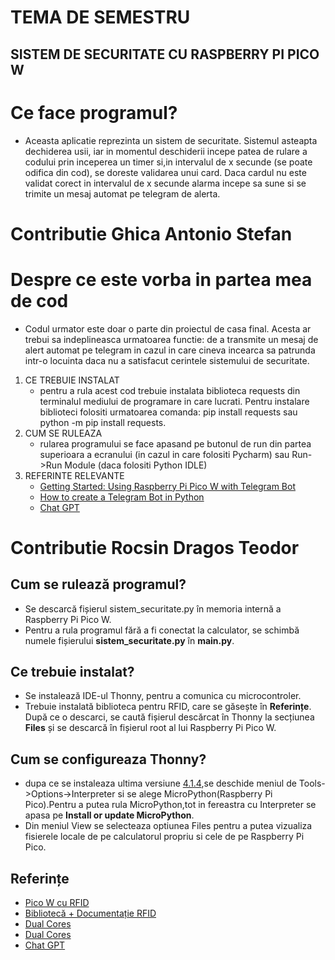 # TEMA DE SEMESTRU 

## SISTEM DE SECURITATE CU RASPBERRY PI PICO W

# Ce face programul?
- Aceasta aplicatie reprezinta un sistem de securitate. Sistemul asteapta dechiderea usii, iar in momentul deschiderii incepe patea de rulare a codului prin inceperea un timer si,in intervalul de x secunde (se poate odifica din cod), se doreste validarea unui card. Daca cardul nu este validat corect in intervalul de x secunde alarma incepe sa sune si se trimite un mesaj automat pe telegram de alerta.

# Contributie Ghica Antonio Stefan

# Despre ce este vorba in partea mea de cod
- Codul urmator este doar o parte din proiectul de casa final. Acesta ar trebui sa indeplineasca urmatoarea functie: de a transmite un mesaj de alert automat pe telegram in cazul in care cineva incearca sa patrunda intr-o locuinta daca nu a satisfacut cerintele sistemului de securitate.
1. CE TREBUIE INSTALAT
   - pentru a rula acest cod trebuie instalata biblioteca requests din terminalul mediului de programare in care lucrati. Pentru instalare biblioteci folositi urmatoarea comanda: pip install requests sau python -m pip install requests.
2. CUM SE RULEAZA
   - rularea programului se face apasand pe butonul de run din partea superioara a ecranului (in cazul in care folositi Pycharm) sau Run->Run Module (daca folositi Python IDLE)
3. REFERINTE RELEVANTE
     - [Getting Started: Using Raspberry Pi Pico W with Telegram Bot](https://www.youtube.com/watch?v=hHQu4O9OnVo)
     - [How to create a Telegram Bot in Python](https://www.youtube.com/watch?v=URPIZZNr_2M)
     - [Chat GPT](https://chat.openai.com/share/4d0a8dca-6bb5-41d2-89af-977259f9a3ca)
    



# Contributie Rocsin Dragos Teodor

## Cum se rulează programul?

- Se descarcă fișierul sistem_securitate.py în memoria internă a Raspberry Pi Pico W.
- Pentru a rula programul fără a fi conectat la calculator, se schimbă numele fișierului **sistem_securitate.py** în **main.py**.

## Ce trebuie instalat?

- Se instalează IDE-ul Thonny, pentru a comunica cu microcontroler.
- Trebuie instalată biblioteca pentru RFID, care se găsește în **Referințe**. După ce o descarci, se caută fișierul descărcat în Thonny la secțiunea **Files** și se descarcă în fișierul root al lui Raspberry Pi Pico W.

## Cum se configureaza Thonny?

- dupa ce se instaleaza ultima versiune [4.1.4](https://thonny.org/),se deschide meniul de Tools->Options->Interpreter si se alege MicroPython(Raspberry Pi Pico).Pentru a putea rula MicroPython,tot in fereastra cu Interpreter se apasa pe **Install or update MicroPython**.
- Din meniul View se selecteaza optiunea Files pentru a putea vizualiza fisierele locale de pe calculatorul propriu si cele de pe Raspberry Pi Pico.

## Referințe

- [Pico W cu RFID](https://www.tomshardware.com/how-to/raspberry-pi-pico-powered-rfid-lighting)
- [Bibliotecă + Documentație RFID](https://github.com/danjperron/micropython-mfrc522)
- [Dual Cores](https://www.youtube.com/watch?v=9vvobRfFOwk&t=356s)
- [Dual Cores](https://www.youtube.com/watch?v=ZEgqrNXuBvk&t=1652s)
- [Chat GPT](https://chat.openai.com/share/94c98430-95df-4ef7-90f5-489854a2063b)

